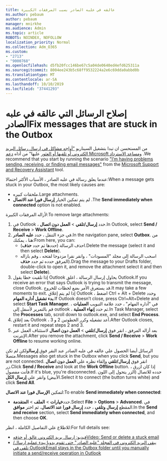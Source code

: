```yaml
---
title: عالقه في علبه الصادر بسبب المرفقات الكبيرة
ms.author: pebaum
author: pebaum
manager: mnirkhe
ms.audience: Admin
ms.topic: article
ROBOTS: NOINDEX, NOFOLLOW
localization_priority: Normal
ms.collection: Adm_O365
ms.custom:
- "2713"
- "9000768"
ms.openlocfilehash: d5fb20fcc146be67c5a04de0640ed4efd625311a
ms.sourcegitcommit: 8004ee243b5c68ff9532224a2e6c69dda0abbd0b
ms.translationtype: MT
ms.contentlocale: ar-SA
ms.lasthandoff: 10/10/2019
ms.locfileid: "37441293"
---
```

# <a name="fix-messages-that-are-stuck-in-the-outbox"></a><span data-ttu-id="9df1e-102">إصلاح الرسائل التي عالقه في علبه الصادر</span><span class="sxs-lookup"><span data-stu-id="9df1e-102">Fix messages that are stuck in the Outbox</span></span>

<span data-ttu-id="9df1e-103">من المستحسن ان تبدا بتشغيل السيناريو ["أواجه مشاكل في إرسال رسائل البريد الكتروني أو تلقيها أو العثور](https://aka.ms/SaRA-OutlookSendReceive) عليها" من أداه [دعم Microsoft ومساعد الاسترداد](https://diagnostics.office.com/#/) .</span><span class="sxs-lookup"><span data-stu-id="9df1e-103">We recommend that you start by running the scenario ["I’m having problems sending, receiving, or finding email messages"](https://aka.ms/SaRA-OutlookSendReceive) from the [Microsoft Support and Recovery Assistant](https://diagnostics.office.com/#/) tool.</span></span>

<span data-ttu-id="9df1e-104">عندما يعلق رسالة في علبه الصادر ، الأسباب الأكثر احتمالا:</span><span class="sxs-lookup"><span data-stu-id="9df1e-104">When a message gets stuck in your Outbox, the most likely causes are:</span></span>
- <span data-ttu-id="9df1e-105">ملحقات كبيره.</span><span class="sxs-lookup"><span data-stu-id="9df1e-105">Large attachments.</span></span>
- <span data-ttu-id="9df1e-106">لم يتم تمكين الخيار **إرسال فورا عند الاتصال** .</span><span class="sxs-lookup"><span data-stu-id="9df1e-106">The **Send immediately when connected** option is not enabled.</span></span>

<span data-ttu-id="9df1e-107">لأزاله المرفقات الكبيرة:</span><span class="sxs-lookup"><span data-stu-id="9df1e-107">To remove large attachments:</span></span> 

1. <span data-ttu-id="9df1e-108">في Outlook ، حدد **إرسال/تلقي** > **العمل دون اتصال**.</span><span class="sxs-lookup"><span data-stu-id="9df1e-108">In Outlook, select **Send / Receive** > **Work Offline**.</span></span> 
2. <span data-ttu-id="9df1e-109">في جزء التنقل ، حدد **علبه الصادر**.</span><span class="sxs-lookup"><span data-stu-id="9df1e-109">In the navigation pane, select **Outbox**.</span></span> <span data-ttu-id="9df1e-110">من هنا ، يمكنك:</span><span class="sxs-lookup"><span data-stu-id="9df1e-110">From here, you can:</span></span> 
    - <span data-ttu-id="9df1e-111">احذف الرسالة (حددها ثم حدد **حذف**).</span><span class="sxs-lookup"><span data-stu-id="9df1e-111">Delete the message (select it and then select **Delete**).</span></span>
    - <span data-ttu-id="9df1e-112">اسحب الرسالة إلى مجلد "المسودات" ، وانقر نقرا مزدوجا لفتحه ، وقم بازاله المرفق حدده ثم حدد **حذف**).</span><span class="sxs-lookup"><span data-stu-id="9df1e-112">Drag the message to your Drafts folder, double-click to open it, and remove the attachment select it and then select **Delete**).</span></span>
3. <span data-ttu-id="9df1e-113">إذا تلقيت خطا يقول Outlook يحاول إرسال الرسالة ، اغلق Outlook.</span><span class="sxs-lookup"><span data-stu-id="9df1e-113">If you receive an error that says Outlook is trying to transmit the message, close Outlook.</span></span> <span data-ttu-id="9df1e-114">قد يستغرق الأمر بضع لحظات للخروج.</span><span class="sxs-lookup"><span data-stu-id="9df1e-114">It may take a few moments to exit.</span></span> <span data-ttu-id="9df1e-115">إذا لم يتم إغلاق Outlook ، اضغط Ctrl + Alt + Delete وحدد **بدء تشغيل أداره المهام**.</span><span class="sxs-lookup"><span data-stu-id="9df1e-115">If Outlook doesn’t close, press Ctrl+Alt+Delete and select **Start Task Manager**.</span></span> <span data-ttu-id="9df1e-116">في "أداره المهام" ، حدد علامة التبويب **العمليات** ، قم بالتمرير لأسفل إلى outlook ، ثم حدد **إنهاء العملية**.</span><span class="sxs-lookup"><span data-stu-id="9df1e-116">In Task Manager, select the **Processes** tab, scroll down to outlook.exe, and select **End Process**.</span></span>
4. <span data-ttu-id="9df1e-117">بعد إغلاق Outlook ، أعد تشغيله وكرر الخطوتين 2 و 3.</span><span class="sxs-lookup"><span data-stu-id="9df1e-117">After Outlook closes, restart it and repeat steps 2 and 3.</span></span> 
5. <span data-ttu-id="9df1e-118">بعد أزاله المرفق ، انقر فوق **إرسال/تلقي** > **العمل دون اتصال** لاستئناف العمل عبر الإنترنت.</span><span class="sxs-lookup"><span data-stu-id="9df1e-118">After you remove the attachment, click **Send / Receive** > **Work Offline** to resume working online.</span></span> 

<span data-ttu-id="9df1e-119">الرسائل أيضا الحصول علي عالقه في علبه الصادر عند النقر فوق **إرسال**ولكن لم تكن متصلا.</span><span class="sxs-lookup"><span data-stu-id="9df1e-119">Messages also get stuck in the Outbox when you click **Send**, but you are not connected.</span></span> <span data-ttu-id="9df1e-120">انقر فوق **إرسال/تلقي** وإلقاء نظره علي **العمل دون اتصال** زر.</span><span class="sxs-lookup"><span data-stu-id="9df1e-120">Click **Send / Receive** and look at the **Work Offline** button.</span></span> <span data-ttu-id="9df1e-121">إذا كان ازرق ، فأنت مفصول.</span><span class="sxs-lookup"><span data-stu-id="9df1e-121">If it's blue, you're disconnected.</span></span> <span data-ttu-id="9df1e-122">حدده للاتصال (الزر يتحول إلى اللون الأبيض) وانقر علي **إرسال الكل**.</span><span class="sxs-lookup"><span data-stu-id="9df1e-122">Select it to connect (the button turns white) and click **Send All**.</span></span>
 
<span data-ttu-id="9df1e-123">لتمكين **الإرسال فورا عند الاتصال**:</span><span class="sxs-lookup"><span data-stu-id="9df1e-123">To enable **Send immediately when connected**:</span></span>
 
- <span data-ttu-id="9df1e-124">حدد**خيارات** >   **الملف** > **المتقدمة**.</span><span class="sxs-lookup"><span data-stu-id="9df1e-124">Select **File** > **Options** >  **Advanced**.</span></span>
<span data-ttu-id="9df1e-125">في المقطع **إرسال وتلقي** ، حدد **إرسال فورا عند الاتصال**، ثم اختر **موافق**.</span><span class="sxs-lookup"><span data-stu-id="9df1e-125">In the **Send and receive** section, select **Send immediately when connected**, and then choose **OK**.</span></span>
 
<span data-ttu-id="9df1e-126">للاطلاع علي التفاصيل الكاملة ، انظر:</span><span class="sxs-lookup"><span data-stu-id="9df1e-126">For full details see:</span></span>
- [<span data-ttu-id="9df1e-127">فيديو: إرسال بريد الكتروني عالق أو حذفه</span><span class="sxs-lookup"><span data-stu-id="9df1e-127">Video: Send or delete a stuck email</span></span>](https://support.office.com/article/Video-Send-or-delete-an-email-stuck-in-your-outbox-26d5d34a-4e5f-444a-a9e8-44db04a94dec) 
- [<span data-ttu-id="9df1e-128">يبقي البريد الكتروني في المجلد "علبه الصادر" حتى تقوم يدويا ببدء عمليه إرسال/تلقي في Outlook</span><span class="sxs-lookup"><span data-stu-id="9df1e-128">Email stays in the Outbox folder until you manually initiate a send/receive operation in Outlook</span></span>](https://support.microsoft.com/help/2797572/email-stays-in-the-outbox-folder-until-you-manually-initiate-a-send-re)

